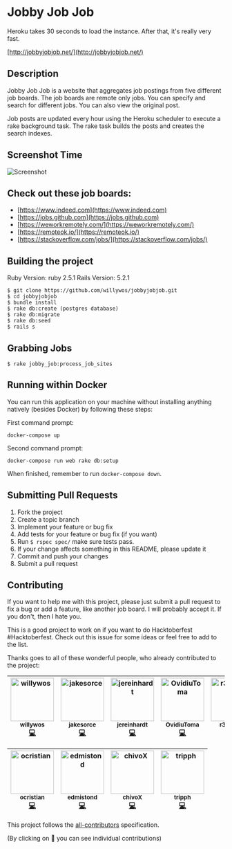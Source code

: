 # Jobby Job Job

Heroku takes 30 seconds to load the instance. After that, it's really very fast.

[http://jobbyjobjob.net/](http://jobbyjobjob.net/)

## Description

Jobby Job Job is a website that aggregates job postings from five different job boards.
The job boards are remote only jobs. You can specify and search for different jobs.
You can also view the original post.

Job posts are updated every hour using the Heroku scheduler to execute a rake
background task. The rake task builds the posts and creates the search indexes.

## Screenshot Time

![Screenshot](public/img/screenshot.png)

## Check out these job boards:

- [https://www.indeed.com](https://www.indeed.com)
- [https://jobs.github.com](https://jobs.github.com)
- [https://weworkremotely.com/](https://weworkremotely.com/)
- [https://remoteok.io/](https://remoteok.io/)
- [https://stackoverflow.com/jobs/](https://stackoverflow.com/jobs/)


## Building the project

Ruby Version: ruby 2.5.1
Rails Version: 5.2.1

```
$ git clone https://github.com/willywos/jobbyjobjob.git
$ cd jobbyjobjob
$ bundle install
$ rake db:create (postgres database)
$ rake db:migrate
$ rake db:seed
$ rails s
```

## Grabbing Jobs

```
$ rake jobby_job:process_job_sites
```

## Running within Docker

You can run this application on your machine without installing anything natively (besides Docker) by following these steps:

First command prompt:
```
docker-compose up
```

Second command prompt:
```
docker-compose run web rake db:setup
```

When finished, remember to run `docker-compose down`.

## Submitting Pull Requests

1. Fork the project
2. Create a topic branch
3. Implement your feature or bug fix
4. Add tests for your feature or bug fix (if you want)
5. Run `$ rspec spec/` make sure tests pass.
6. If your change affects something in this README, please update it
7. Commit and push your changes
8. Submit a pull request

## Contributing
If you want to help me with this project, please just submit a pull request to fix a bug or add a feature, like another job board. I will probably accept it. If you don't, then I hate you.

This is a good project to work on if you want to do Hacktoberfest #Hacktoberfest. Check out this issue for some ideas or feel free to add to the list.

Thanks goes to all of these wonderful people, who already contributed to the project:


<!-- Contributors START
jakesorce jakesorce https://github.com/jakesorce code
jereinhardt jereinhardt https://github.com/jereinhardt code
OvidiuToma OvidiuToma https://github.com/OvidiuToma code
r33beers r33beers https://github.com/r33beers code
ConnorBach ConnorBach https://github.com/ConnorBach code
inqii inqii https://github.com/inqii code
ocristian ocristian https://github.com/ocristian code
edmistond edmistond https://github.com/edmistond code
chivoX chivoX https://github.com/chivoX code
tripph tripph https://github.com/tripph code

Contributors END -->
<!-- Contributors table START -->
| [<img src="https://avatars.githubusercontent.com/willywos?s=100" width="100" alt="willywos" /><br /><sub>willywos</sub>](https://github.com/willywos)<br />[💻](git@github.com:willywos/jobbyjobjob/commits?author=willywos) | [<img src="https://avatars.githubusercontent.com/jakesorce?s=100" width="100" alt="jakesorce" /><br /><sub>jakesorce</sub>](https://github.com/jakesorce)<br />[💻](git@github.com:willywos/jobbyjobjob/commits?author=jakesorce) | [<img src="https://avatars.githubusercontent.com/jereinhardt?s=100" width="100" alt="jereinhardt" /><br /><sub>jereinhardt</sub>](https://github.com/jereinhardt)<br />[💻](git@github.com:willywos/jobbyjobjob/commits?author=jereinhardt) | [<img src="https://avatars.githubusercontent.com/OvidiuToma?s=100" width="100" alt="OvidiuToma" /><br /><sub>OvidiuToma</sub>](https://github.com/OvidiuToma)<br />[💻](git@github.com:willywos/jobbyjobjob/commits?author=OvidiuToma) | [<img src="https://avatars.githubusercontent.com/r33beers?s=100" width="100" alt="r33beers" /><br /><sub>r33beers</sub>](https://github.com/r33beers)<br />[💻](git@github.com:willywos/jobbyjobjob/commits?author=r33beers) | [<img src="https://avatars.githubusercontent.com/ConnorBach?s=100" width="100" alt="ConnorBach" /><br /><sub>ConnorBach</sub>](https://github.com/ConnorBach)<br />[💻](git@github.com:willywos/jobbyjobjob/commits?author=ConnorBach) | [<img src="https://avatars.githubusercontent.com/inqii?s=100" width="100" alt="inqii" /><br /><sub>inqii</sub>](https://github.com/inqii)<br />[💻](git@github.com:willywos/jobbyjobjob/commits?author=inqii) |
| :---: | :---: | :---: | :---: | :---: | :---: | :---: |

| [<img src="https://avatars.githubusercontent.com/ocristian?s=100" width="100" alt="ocristian" /><br /><sub>ocristian</sub>](https://github.com/ocristian)<br />[💻](git@github.com:willywos/jobbyjobjob/commits?author=ocristian) | [<img src="https://avatars.githubusercontent.com/edmistond?s=100" width="100" alt="edmistond" /><br /><sub>edmistond</sub>](https://github.com/edmistond)<br />[💻](git@github.com:willywos/jobbyjobjob/commits?author=edmistond) | [<img src="https://avatars.githubusercontent.com/chivoX?s=100" width="100" alt="chivoX" /><br /><sub>chivoX</sub>](https://github.com/chivoX)<br />[💻](git@github.com:willywos/jobbyjobjob/commits?author=chivoX) | [<img src="https://avatars.githubusercontent.com/tripph?s=100" width="100" alt="tripph" /><br /><sub>tripph</sub>](https://github.com/tripph)<br />[💻](git@github.com:willywos/jobbyjobjob/commits?author=tripph) |
| :---: | :---: | :---: | :---: |
<!-- Contributors table END -->
This project follows the [all-contributors](https://github.com/kentcdodds/all-contributors) specification.

(By clicking on 📖 you can see individual contributions)

